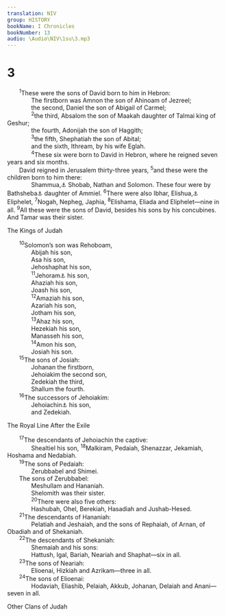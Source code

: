 ```yaml
---
translation: NIV
group: HISTORY
bookName: I Chronicles 
bookNumber: 13
audio: \Audio\NIV\1su\3.mp3
---
```


<div class="title"><h1>3</h1></div>
<span class="verse 1su_3_1">  <sup>1</sup>These were the sons of David born to him in Hebron: <br/>    The firstborn was Amnon the son of Ahinoam of Jezreel; <br/>    the second, Daniel the son of Abigail of Carmel; <br/></span>
<span class="verse 1su_3_2">    <sup>2</sup>the third, Absalom the son of Maakah daughter of Talmai king of Geshur; <br/>    the fourth, Adonijah the son of Haggith; <br/></span>
<span class="verse 1su_3_3">    <sup>3</sup>the fifth, Shephatiah the son of Abital; <br/>    and the sixth, Ithream, by his wife Eglah. <br/></span>
<span class="verse 1su_3_4">    <sup>4</sup>These six were born to David in Hebron, where he reigned seven years and six months. <br/>  David reigned in Jerusalem thirty-three years, </span>
<span class="verse 1su_3_5"><sup>5</sup>and these were the children born to him there: <br/>    Shammua,<a data-toggle="tooltip" data-placement="bottom" title="Hebrew Shimea, a variant of Shammua">⚓</a> Shobab, Nathan and Solomon. These four were by Bathsheba<a data-toggle="tooltip" data-placement="bottom" title="One Hebrew manuscript and Vulgate (see also Septuagint and 2 Samuel 11:3); most Hebrew manuscripts Bathshua">⚓</a> daughter of Ammiel. </span>
<span class="verse 1su_3_6"><sup>6</sup>There were also Ibhar, Elishua,<a data-toggle="tooltip" data-placement="bottom" title="Two Hebrew manuscripts (see also 2 Samuel 5:15 and 1 Chron. 14:5); most Hebrew manuscripts Elishama">⚓</a> Eliphelet, </span>
<span class="verse 1su_3_7"><sup>7</sup>Nogah, Nepheg, Japhia, </span>
<span class="verse 1su_3_8"><sup>8</sup>Elishama, Eliada and Eliphelet—nine in all. </span>
<span class="verse 1su_3_9"><sup>9</sup>All these were the sons of David, besides his sons by his concubines. And Tamar was their sister. <br/></span>
<div class="title"><p>The Kings of Judah </p></div>
<span class="verse 1su_3_10">  <sup>10</sup>Solomon’s son was Rehoboam, <br/>    Abijah his son, <br/>    Asa his son, <br/>    Jehoshaphat his son, <br/></span>
<span class="verse 1su_3_11">    <sup>11</sup>Jehoram<a data-toggle="tooltip" data-placement="bottom" title="Hebrew Joram, a variant of Jehoram">⚓</a> his son, <br/>    Ahaziah his son, <br/>    Joash his son, <br/></span>
<span class="verse 1su_3_12">    <sup>12</sup>Amaziah his son, <br/>    Azariah his son, <br/>    Jotham his son, <br/></span>
<span class="verse 1su_3_13">    <sup>13</sup>Ahaz his son, <br/>    Hezekiah his son, <br/>    Manasseh his son, <br/></span>
<span class="verse 1su_3_14">    <sup>14</sup>Amon his son, <br/>    Josiah his son. <br/></span>
<span class="verse 1su_3_15">  <sup>15</sup>The sons of Josiah: <br/>    Johanan the firstborn, <br/>    Jehoiakim the second son, <br/>    Zedekiah the third, <br/>    Shallum the fourth. <br/></span>
<span class="verse 1su_3_16">  <sup>16</sup>The successors of Jehoiakim: <br/>    Jehoiachin<a data-toggle="tooltip" data-placement="bottom" title="Hebrew Jeconiah, a variant of Jehoiachin ; also in verse 17">⚓</a> his son, <br/>    and Zedekiah. <br/></span>
<div class="title"><p>The Royal Line After the Exile </p></div>
<span class="verse 1su_3_17">  <sup>17</sup>The descendants of Jehoiachin the captive: <br/>    Shealtiel his son, </span>
<span class="verse 1su_3_18"><sup>18</sup>Malkiram, Pedaiah, Shenazzar, Jekamiah, Hoshama and Nedabiah. <br/></span>
<span class="verse 1su_3_19">  <sup>19</sup>The sons of Pedaiah: <br/>    Zerubbabel and Shimei. <br/>  The sons of Zerubbabel: <br/>    Meshullam and Hananiah. <br/>    Shelomith was their sister. <br/></span>
<span class="verse 1su_3_20">    <sup>20</sup>There were also five others: <br/>    Hashubah, Ohel, Berekiah, Hasadiah and Jushab-Hesed. <br/></span>
<span class="verse 1su_3_21">  <sup>21</sup>The descendants of Hananiah: <br/>    Pelatiah and Jeshaiah, and the sons of Rephaiah, of Arnan, of Obadiah and of Shekaniah. <br/></span>
<span class="verse 1su_3_22">  <sup>22</sup>The descendants of Shekaniah: <br/>    Shemaiah and his sons: <br/>    Hattush, Igal, Bariah, Neariah and Shaphat—six in all. <br/></span>
<span class="verse 1su_3_23">  <sup>23</sup>The sons of Neariah: <br/>    Elioenai, Hizkiah and Azrikam—three in all. <br/></span>
<span class="verse 1su_3_24">  <sup>24</sup>The sons of Elioenai: <br/>    Hodaviah, Eliashib, Pelaiah, Akkub, Johanan, Delaiah and Anani—seven in all. <br/></span>
<div class="title"><p>Other Clans of Judah </p></div>
